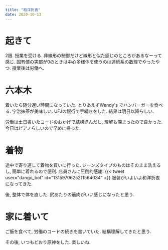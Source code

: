 ```yaml
---
title: "和洋折衷"
date: 2020-10-13
---
```


# 起きて
2限. 授業を受ける. 非線形の制御だけど線形と似た感じのところがあるなーって感じ. 固有値の実部が0のときは中心多様体を使うのは連続系の数理でやったやつ. 授業後は労働へ.

# 六本木
着いたら随分遅い時間になっていた. とりあえずWendy's でハンバーガーを食べる. 宇治抹茶が美味しい. UFJの銀行で手続きをした. 結果は明日以降らしい.

労働は土日書いたコードのおかげで結構進んだし, 理解も深まったので良かった. 今日はピアノらしいので早めに帰った.

# 着物
途中で寄り道して着物を買いに行った. ジーンズタイプのものはそのまま洗えるし, 簡単に着れるので便利. 店員さんに圧倒的感謝.
{{< tweet user="dango_bot" id="1315970625211564034" >}}
服装がいよいよ和洋折衷になってきた.

後, 整体で体を直した. 尻あたりの筋肉がいい感じになったと思う.
# 家に着いて
ご飯を食べて, 労働のコードの続きを書いていた. 結構理解してきたと思う.

その後, いつもどおり原神をした. 楽しいね.